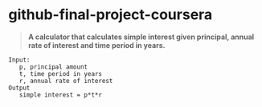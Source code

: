 # github-final-project-coursera
> **A calculator that calculates simple interest given principal, annual rate of interest and time period in years.**
```
Input:
   p, principal amount
   t, time period in years
   r, annual rate of interest
Output
   simple interest = p*t*r
```
